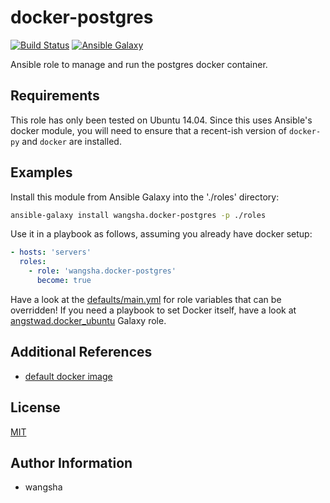 docker-postgres
============

[![Build Status](https://travis-ci.org/wangsha/docker-postgres.svg?branch=master)](https://travis-ci.org/wangsha/docker-postgres)
[![Ansible Galaxy](https://img.shields.io/badge/AnsibleGalaxy-wangsha.docker--postgres-blue.svg)](https://galaxy.ansible.com/wangsha/docker-postgres/)

Ansible role to manage and run the postgres docker container.

Requirements
------------

This role has only been tested on Ubuntu 14.04. Since this uses Ansible's
docker module, you will need to ensure that a recent-ish version of `docker-py`
and `docker` are installed.

Examples
--------

Install this module from Ansible Galaxy into the './roles' directory:
```bash
ansible-galaxy install wangsha.docker-postgres -p ./roles
```

Use it in a playbook as follows, assuming you already have docker setup:
```yaml
- hosts: 'servers'
  roles:
    - role: 'wangsha.docker-postgres'
      become: true
```

Have a look at the [defaults/main.yml](defaults/main.yml) for role variables
that can be overridden! If you need a playbook to set Docker itself, have a
look at
[angstwad.docker_ubuntu](https://github.com/angstwad/docker.ubuntu) Galaxy
role.

Additional References
---------------------
- [default docker image](https://hub.docker.com/_/postgres/)


License
-------

[MIT](LICENSE.txt)

Author Information
------------------

- wangsha
